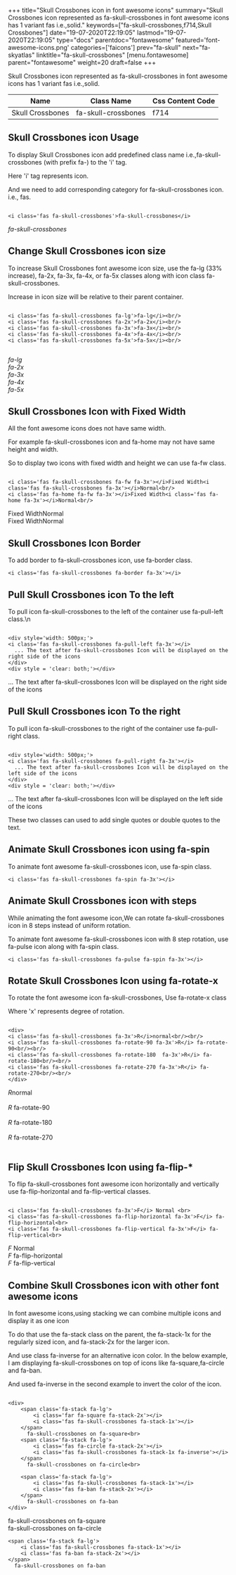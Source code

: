 +++
title="Skull Crossbones icon in font awesome icons"
summary="Skull Crossbones icon represented as fa-skull-crossbones in font awesome icons has 1 variant fas i.e.,solid."
keywords=["fa-skull-crossbones,f714,Skull Crossbones"]
date="19-07-2020T22:19:05"
lastmod="19-07-2020T22:19:05"
type="docs"
parentdoc="fontawesome"
featured='font-awesome-icons.png'
categories=['faicons']
prev="fa-skull"
next="fa-skyatlas"
linktitle="fa-skull-crossbones"
[menu.fontawesome]
parent="fontawesome"
weight=20
draft=false
+++


Skull Crossbones icon represented as fa-skull-crossbones in font awesome icons has 1 variant fas i.e.,solid.

<div class='table-responsive'><table class='table'><thead><tr><th>Name</th><th>Class Name</th><th>Css Content Code</th></tr></thead><tbody><tr><td>Skull Crossbones</td><td>fa-skull-crossbones</td><td>f714</td></tr></tbody></table></div>



## Skull Crossbones icon Usage

To display Skull Crossbones icon add predefined class name i.e.,fa-skull-crossbones (with prefix fa-) to the 'i' tag.

Here 'i' tag represents icon.

And we need to add corresponding category for fa-skull-crossbones icon. i.e., fas.


```

<i class='fas fa-skull-crossbones'>fa-skull-crossbones</i>
```

<i class='fas fa-skull-crossbones'>fa-skull-crossbones</i>




## Change Skull Crossbones icon size
To increase Skull Crossbones font awesome icon size, use the fa-lg (33% increase), fa-2x, fa-3x, fa-4x, or fa-5x classes along with icon class fa-skull-crossbones.

Increase in icon size will be relative to their parent container. 

```

<i class='fas fa-skull-crossbones fa-lg'>fa-lg</i><br/>
<i class='fas fa-skull-crossbones fa-2x'>fa-2x</i><br/>
<i class='fas fa-skull-crossbones fa-3x'>fa-3x</i><br/>
<i class='fas fa-skull-crossbones fa-4x'>fa-4x</i><br/>
<i class='fas fa-skull-crossbones fa-5x'>fa-5x</i><br/>
            
```

<i class='fas fa-skull-crossbones fa-lg'>fa-lg</i><br/>
<i class='fas fa-skull-crossbones fa-2x'>fa-2x</i><br/>
<i class='fas fa-skull-crossbones fa-3x'>fa-3x</i><br/>
<i class='fas fa-skull-crossbones fa-4x'>fa-4x</i><br/>
<i class='fas fa-skull-crossbones fa-5x'>fa-5x</i><br/>
            



## Skull Crossbones Icon with Fixed Width 

All the font awesome icons does not have same width.

For example fa-skull-crossbones icon and fa-home may not have same height and width.

So to display two icons with fixed width and height we can use fa-fw class.


```

<i class='fas fa-skull-crossbones fa-fw fa-3x'></i>Fixed Width<i class='fas fa-skull-crossbones fa-3x'></i>Normal<br/>
<i class='fas fa-home fa-fw fa-3x'></i>Fixed Width<i class='fas fa-home fa-3x'></i>Normal<br/>
```

<i class='fas fa-skull-crossbones fa-fw fa-3x'></i>Fixed Width<i class='fas fa-skull-crossbones fa-3x'></i>Normal<br/>
<i class='fas fa-home fa-fw fa-3x'></i>Fixed Width<i class='fas fa-home fa-3x'></i>Normal<br/>



## Skull Crossbones Icon Border 

To add border to fa-skull-crossbones icon, use fa-border class.


```
<i class='fas fa-skull-crossbones fa-border fa-3x'></i>

```
<i class='fas fa-skull-crossbones fa-border fa-3x'></i>





## Pull Skull Crossbones icon To the left

To pull icon fa-skull-crossbones to the left of the container use fa-pull-left class.\n

```

<div style='width: 500px;'>
<i class='fas fa-skull-crossbones fa-pull-left fa-3x'></i>
  ... The text after fa-skull-crossbones Icon will be displayed on the right side of the icons
</div>
<div style = 'clear: both;'></div>
```

<div style='width: 500px;'>
<i class='fas fa-skull-crossbones fa-pull-left fa-3x'></i>
  ... The text after fa-skull-crossbones Icon will be displayed on the right side of the icons
</div>
<div style = 'clear: both;'></div>




## Pull Skull Crossbones icon To the right
To pull icon fa-skull-crossbones to the right of the container use fa-pull-right class.

```

<div style='width: 500px;'>
<i class='fas fa-skull-crossbones fa-pull-right fa-3x'></i>
  ... The text after fa-skull-crossbones Icon will be displayed on the left side of the icons
</div>
<div style = 'clear: both;'></div>
```

<div style='width: 500px;'>
<i class='fas fa-skull-crossbones fa-pull-right fa-3x'></i>
  ... The text after fa-skull-crossbones Icon will be displayed on the left side of the icons
</div>
<div style = 'clear: both;'></div>

These two classes can used to add single quotes or double quotes to the text.


## Animate Skull Crossbones icon using fa-spin
To animate font awesome fa-skull-crossbones icon, use fa-spin class.

```
<i class='fas fa-skull-crossbones fa-spin fa-3x'></i>
```
<i class='fas fa-skull-crossbones fa-spin fa-3x'></i>




## Animate Skull Crossbones icon with steps
While animating the font awesome icon,We can rotate fa-skull-crossbones icon in 8 steps instead of uniform rotation.

To animate font awesome fa-skull-crossbones icon with 8 step rotation, use fa-pulse icon along with fa-spin class.


```
<i class='fas fa-skull-crossbones fa-pulse fa-spin fa-3x'></i>

```
<i class='fas fa-skull-crossbones fa-pulse fa-spin fa-3x'></i>





## Rotate Skull Crossbones Icon using fa-rotate-x
To rotate the font awesome icon fa-skull-crossbones, Use fa-rotate-x class

Where 'x' represents degree of rotation.


```

<div>
<i class='fas fa-skull-crossbones fa-3x'>R</i>normal<br/><br/>
<i class='fas fa-skull-crossbones fa-rotate-90 fa-3x'>R</i> fa-rotate-90<br/><br/> 
<i class='fas fa-skull-crossbones fa-rotate-180  fa-3x'>R</i> fa-rotate-180<br/><br/> 
<i class='fas fa-skull-crossbones fa-rotate-270 fa-3x'>R</i> fa-rotate-270<br/><br/>
</div>
```

<div>
<i class='fas fa-skull-crossbones fa-3x'>R</i>normal<br/><br/>
<i class='fas fa-skull-crossbones fa-rotate-90 fa-3x'>R</i> fa-rotate-90<br/><br/> 
<i class='fas fa-skull-crossbones fa-rotate-180  fa-3x'>R</i> fa-rotate-180<br/><br/> 
<i class='fas fa-skull-crossbones fa-rotate-270 fa-3x'>R</i> fa-rotate-270<br/><br/>
</div>




## Flip Skull Crossbones Icon using fa-flip-*
To flip fa-skull-crossbones font awesome icon horizontally and vertically use fa-flip-horizontal and fa-flip-vertical classes. 

```

<i class='fas fa-skull-crossbones fa-3x'>F</i> Normal <br>
<i class='fas fa-skull-crossbones fa-flip-horizontal fa-3x'>F</i> fa-flip-horizontal<br>
<i class='fas fa-skull-crossbones fa-flip-vertical fa-3x'>F</i> fa-flip-vertical<br>
```

<i class='fas fa-skull-crossbones fa-3x'>F</i> Normal <br>
<i class='fas fa-skull-crossbones fa-flip-horizontal fa-3x'>F</i> fa-flip-horizontal<br>
<i class='fas fa-skull-crossbones fa-flip-vertical fa-3x'>F</i> fa-flip-vertical<br>




## Combine Skull Crossbones icon with other font awesome icons
In font awesome icons,using stacking we can combine multiple icons and display it as one icon 

To do that use the fa-stack class on the parent, the fa-stack-1x for the regularly sized icon, and fa-stack-2x for the larger icon.

And use class fa-inverse for an alternative icon color. 
In the below example, I am displaying fa-skull-crossbones on top of icons like fa-square,fa-circle and fa-ban.

And used fa-inverse in the second example to invert the color of the icon.

```

<div>
    <span class='fa-stack fa-lg'>
        <i class='far fa-square fa-stack-2x'></i>
        <i class='fas fa-skull-crossbones fa-stack-1x'></i>
    </span>
      fa-skull-crossbones on fa-square<br>
    <span class='fa-stack fa-lg'>
        <i class='fas fa-circle fa-stack-2x'></i>
        <i class='fas fa-skull-crossbones fa-stack-1x fa-inverse'></i>
    </span>
      fa-skull-crossbones on fa-circle<br>

    <span class='fa-stack fa-lg'>
        <i class='fas fa-skull-crossbones fa-stack-1x'></i>
        <i class='fas fa-ban fa-stack-2x'></i>
    </span>
      fa-skull-crossbones on fa-ban
</div>
```

<div>
    <span class='fa-stack fa-lg'>
        <i class='far fa-square fa-stack-2x'></i>
        <i class='fas fa-skull-crossbones fa-stack-1x'></i>
    </span>
      fa-skull-crossbones on fa-square<br>
    <span class='fa-stack fa-lg'>
        <i class='fas fa-circle fa-stack-2x'></i>
        <i class='fas fa-skull-crossbones fa-stack-1x fa-inverse'></i>
    </span>
      fa-skull-crossbones on fa-circle<br>

    <span class='fa-stack fa-lg'>
        <i class='fas fa-skull-crossbones fa-stack-1x'></i>
        <i class='fas fa-ban fa-stack-2x'></i>
    </span>
      fa-skull-crossbones on fa-ban
</div>






